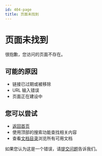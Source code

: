 ```yaml
---
id: 404-page
title: 页面未找到
---
```


# 页面未找到

很抱歉，您访问的页面不存在。

## 可能的原因

- 链接已过期或被移除
- URL 输入错误
- 页面正在建设中

## 您可以尝试

- [返回首页](/)
- 使用顶部的搜索功能查找相关内容
- 查看[文档目录](/)浏览所有可用文档

如果您认为这是一个错误，请[提交问题](https://github.com/halo-dev/upage/issues)告诉我们。
